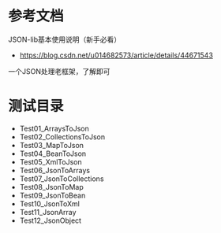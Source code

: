 # 参考文档
JSON-lib基本使用说明（新手必看）
- https://blog.csdn.net/u014682573/article/details/44671543


一个JSON处理老框架，了解即可

# 测试目录
- Test01_ArraysToJson
- Test02_CollectionsToJson
- Test03_MapToJson
- Test04_BeanToJson
- Test05_XmlToJson
- Test06_JsonToArrays
- Test07_JsonToCollections
- Test08_JsonToMap
- Test09_JsonToBean
- Test10_JsonToXml
- Test11_JsonArray
- Test12_JsonObject


